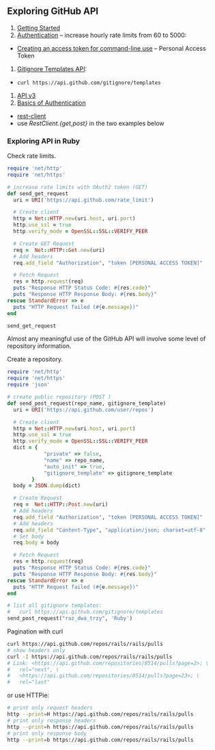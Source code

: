 ## Exploring GitHub API

1. [Getting Started](https://developer.github.com/guides/getting-started/)
1. [Authentication](https://developer.github.com/v3/#authentication) –
  increase hourly rate limits from 60 to 5000:
  - [Creating an access token for command-line use](https://help.github.com/articles/creating-an-access-token-for-command-line-use/) –
  Personal Access Token
1. [Gitignore Templates API](https://developer.github.com/changes/2012-11-29-gitignore-templates/):
  - `curl https://api.github.com/gitignore/templates`
1. [API v3](https://developer.github.com/v3/)
1. [Basics of Authentication](https://developer.github.com/guides/basics-of-authentication/)
  - [rest-client](https://github.com/rest-client/rest-client)
  - use _RestClient.{get,post}_ in the two examples below


### Exploring API in Ruby

Check rate limits.

```ruby
require 'net/http'
require 'net/https'

# increase rate limits with OAuth2 token (GET)
def send_get_request
  uri = URI('https://api.github.com/rate_limit')

  # Create client
  http = Net::HTTP.new(uri.host, uri.port)
  http.use_ssl = true
  http.verify_mode = OpenSSL::SSL::VERIFY_PEER

  # Create GET Request
  req =  Net::HTTP::Get.new(uri)
  # Add headers
  req.add_field "Authorization", "token [PERSONAL ACCESS TOKEN]"

  # Fetch Request
  res = http.request(req)
  puts "Response HTTP Status Code: #{res.code}"
  puts "Response HTTP Response Body: #{res.body}"
rescue StandardError => e
  puts "HTTP Request failed (#{e.message})"
end

send_get_request
```

Almost any meaningful use of the GitHub API will involve some level of
repository information.

Create a repository.

```ruby
require 'net/http'
require 'net/https'
require 'json'

# create public repository (POST )
def send_post_request(repo_name, gitignore_template)
  uri = URI('https://api.github.com/user/repos')

  # Create client
  http = Net::HTTP.new(uri.host, uri.port)
  http.use_ssl = true
  http.verify_mode = OpenSSL::SSL::VERIFY_PEER
  dict = {
            "private" => false,
            "name" => repo_name,
            "auto_init" => true,
            "gitignore_template" => gitignore_template
        }
  body = JSON.dump(dict)

  # Create Request
  req =  Net::HTTP::Post.new(uri)
  # Add headers
  req.add_field "Authorization", "token [PERSONAL ACCESS TOKEN]"
  # Add headers
  req.add_field "Content-Type", "application/json; charset=utf-8"
  # Set body
  req.body = body

  # Fetch Request
  res = http.request(req)
  puts "Response HTTP Status Code: #{res.code}"
  puts "Response HTTP Response Body: #{res.body}"
rescue StandardError => e
  puts "HTTP Request failed (#{e.message})"
end

# list all gitignore templates:
#   curl https://api.github.com/gitignore/templates
send_post_request("raz_dwa_trzy", 'Ruby')
```

Pagination with curl

```sh
curl https://api.github.com/repos/rails/rails/pulls
# show headers only
curl -I https://api.github.com/repos/rails/rails/pulls
# Link: <https://api.github.com/repositories/8514/pulls?page=2>; \
#   rel="next", \
#   <https://api.github.com/repositories/8514/pulls?page=23>; \
#   rel="last"
```

or use HTTPie:

```sh
# print only request headers
http --print=H https://api.github.com/repos/rails/rails/pulls
# print only response headers
http --print=h https://api.github.com/repos/rails/rails/pulls
# print only response body
http --print=b https://api.github.com/repos/rails/rails/pulls
```
